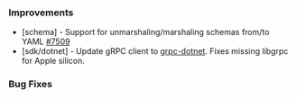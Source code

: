 
### Improvements


- [schema] - Support for unmarshaling/marshaling schemas from/to YAML
  [#7509](https://github.com/pulumi/pulumi/pull/7509)
- [sdk/dotnet] - Update gRPC client to [grpc-dotnet](https://grpc.io/blog/grpc-csharp-future/). Fixes missing libgrpc for Apple silicon.

### Bug Fixes

